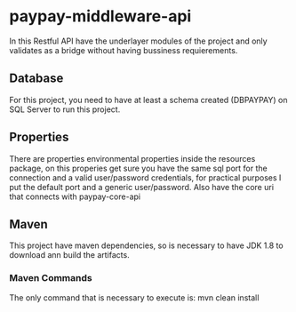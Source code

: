 # paypay-middleware-api
In this Restful API have the underlayer modules of the project and only validates as a bridge without having bussiness requierements.

## Database
For this project, you need to have at least a schema created (DBPAYPAY) on SQL Server to run this project.

## Properties
There are properties environmental properties inside the resources package, on this properies get sure you have the same sql port for the connection and a valid user/password credentials, for practical purposes I put the default port and a generic user/password. Also have the core uri that connects with paypay-core-api

## Maven
This project have maven dependencies, so is necessary to have JDK 1.8 to download ann build the artifacts.

### Maven Commands
The only command that is necessary to execute is: mvn clean install
